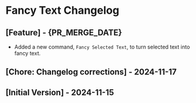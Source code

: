 # Fancy Text Changelog

## [Feature] - {PR_MERGE_DATE}

- Added a new command, `Fancy Selected Text`, to turn selected text into fancy text.

## [Chore: Changelog corrections] - 2024-11-17

## [Initial Version] - 2024-11-15
